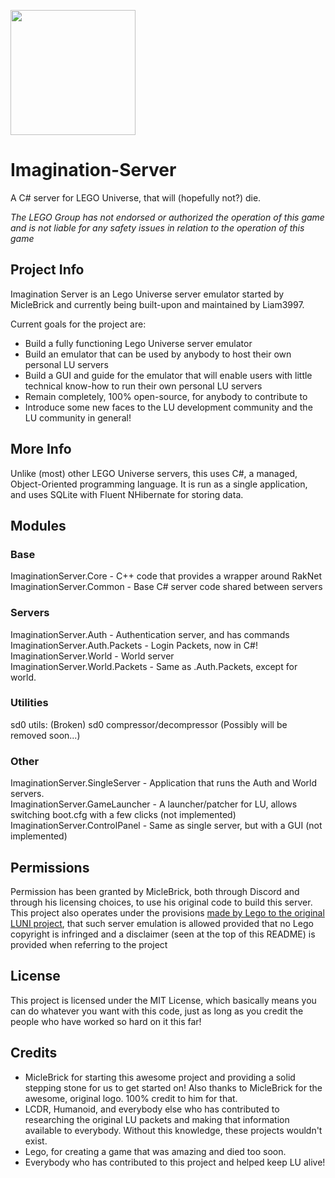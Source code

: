 <img src="https://i.imgur.com/pL7Xgq6.png" width="200" height="200"></img>
# Imagination-Server
A C# server for LEGO Universe, that will (hopefully not?) die.  

*The LEGO Group has not endorsed or authorized the operation of this game and is not liable for any safety issues in relation to the operation of this game*

## Project Info
Imagination Server is an Lego Universe server emulator started by MicleBrick and currently being built-upon and maintained by Liam3997. 

Current goals for the project are:
* Build a fully functioning Lego Universe server emulator
* Build an emulator that can be used by anybody to host their own personal LU servers
* Build a GUI and guide for the emulator that will enable users with little technical know-how to run their own personal LU servers
* Remain completely, 100% open-source, for anybody to contribute to
* Introduce some new faces to the LU development community and the LU community in general!

## More Info
Unlike (most) other LEGO Universe servers, this uses C#, a managed, Object-Oriented programming language. It is run as a single application, and uses SQLite with Fluent NHibernate for storing data.

## Modules
### Base
ImaginationServer.Core - C++ code that provides a wrapper around RakNet  
ImaginationServer.Common - Base C# server code shared between servers
### Servers
ImaginationServer.Auth - Authentication server, and has commands  
ImaginationServer.Auth.Packets - Login Packets, now in C#!  
ImaginationServer.World - World server  
ImaginationServer.World.Packets - Same as .Auth.Packets, except for world.
### Utilities
sd0 utils: (Broken) sd0 compressor/decompressor (Possibly will be removed soon...)
### Other
ImaginationServer.SingleServer - Application that runs the Auth and World servers.  
ImaginationServer.GameLauncher - A launcher/patcher for LU, allows switching boot.cfg with a few clicks (not implemented)  
ImaginationServer.ControlPanel - Same as single server, but with a GUI (not implemented)

## Permissions
Permission has been granted by MicleBrick, both through Discord and through his licensing choices, to use his original code to build this server.  
This project also operates under the provisions [made by Lego to the original LUNI project](http://timtechsoftware.com/wp-content/uploads/2014/09/LU-official.png), that such server emulation is allowed provided that no Lego copyright is infringed and a disclaimer (seen at the top of this README) is provided when referring to the project

## License
This project is licensed under the MIT License, which basically means you can do whatever you want with this code, just as long as you credit the people who have worked so hard on it this far!

## Credits
* MicleBrick for starting this awesome project and providing a solid stepping stone for us to get started on! Also thanks to MicleBrick for the awesome, original logo. 100% credit to him for that.
* LCDR, Humanoid, and everybody else who has contributed to researching the original LU packets and making that information available to everybody. Without this knowledge, these projects wouldn't exist.
* Lego, for creating a game that was amazing and died too soon.
* Everybody who has contributed to this project and helped keep LU alive!  